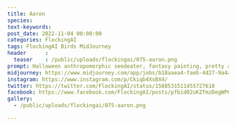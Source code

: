 ```yaml
---
title: Aaron
species: 
text-keywords: 
post_date: 2022-11-04 00:00:00
categories: FlockingAI
tags: FlockingAI Birds MidJourney 
header      :
  teaser    : /public/uploads/flockingai/075-aaron.png
prompt: Halloween anthropomorphic seedeater, fantasy painting, pretty and expressive eyes, vivid colors, BirdPunk, pastelpunk, elegant, mythical, ethereal, intricate, elaborate, hyperrealism, hyper detailed, strong expressiveness and emotionality, 8K, Ultra Realistic, high octane
midjourney: https://www.midjourney.com/app/jobs/b18aaea4-faeb-4d27-9a4a-24c76b57f114
instagram: https://www.instagram.com/p/Ckiqb4XsBX4/
twitter: https://twitter.com/FlockingAI/status/1588531511455727618
facebook: https://www.facebook.com/FlockingAI/posts/pfbid02uKZfmzDegWP615NMfuF19yXF8HVA6i95TGdpcRWduF3J6MtXHsnUWxEiLsVK43skl
gallery: 
  - /public/uploads/flockingai/075-aaron.png

---
```

